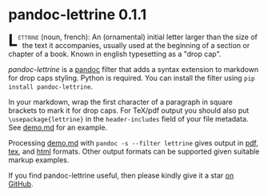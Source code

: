 
pandoc-lettrine 0.1.1
=====================

<span class="lettrine"><span style="float: left; font-size: 2.3em; line-height: 1; font-weight: bold; margin-right: 0.3em;">L</span><span class="smallcaps" style="margin-left: -0.6em">ettrine</span></span> (noun, french): An (ornamental) initial letter larger than the size of the text it accompanies, usually used at the beginning of a section or chapter of a book.  Known in english typesetting as a "drop cap".

*pandoc-lettrine* is a [pandoc] filter that adds a syntax extension to markdown for drop caps styling.  Python  is required.  You can install the filter using `pip install pandoc-lettrine`.

In your markdown, wrap the first character of a paragraph in square brackets to mark it for drop caps.  For TeX/pdf output you should also put `\usepackage{lettrine}` in the `header-includes` field of your file metadata.  See [demo.md] for an example.

Processing [demo.md] with `pandoc -s --filter lettrine` gives output in [pdf], [tex], and [html] formats.  Other output formats can be supported given suitable markup examples.

If you find pandoc-lettrine useful, then please kindly give it a star [on GitHub].

[pandoc]: http://pandoc.org/
[demo.md]: https://raw.githubusercontent.com/tomduck/pandoc-lettrine/master/demos/demo.md
[pdf]: https://rawgit.com/tomduck/pandoc-lettrine/master/demos/out/demo.pdf
[tex]: https://rawgit.com/tomduck/pandoc-lettrine/master/demos/out/demo.tex
[html]: https://rawgit.com/tomduck/pandoc-lettrine/master/demos/out/demo.html
[on GitHub]:  https://github.com/tomduck/pandoc-lettrine
